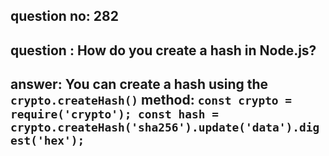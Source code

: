 
      
## question no: 282

## question : How do you create a hash in Node.js?

## answer: You can create a hash using the `crypto.createHash()` method: `const crypto = require('crypto'); const hash = crypto.createHash('sha256').update('data').digest('hex');`
      